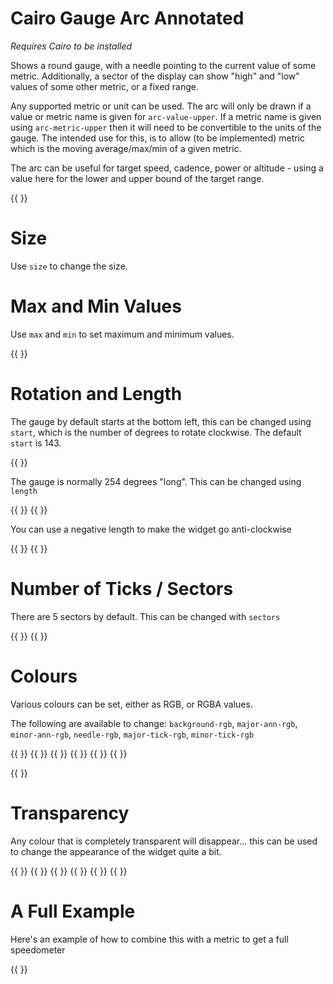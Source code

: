 
# Cairo Gauge Arc Annotated

_Requires Cairo to be installed_

Shows a round gauge, with a needle pointing to the current value of some metric. Additionally,
a sector of the display can show "high" and "low" values of some other metric, or a fixed range.

Any supported metric or unit can be used. The arc will only be drawn if a value or metric name is given for `arc-value-upper`.
If a metric name is given using `arc-metric-upper` then it will need to be convertible to the units of the gauge. The intended use for this,
is to allow (to be implemented) metric which is the moving average/max/min of a given metric.

The arc can be useful for target speed, cadence, power or altitude - using a value here for the lower and upper bound of the target range.

{{ <component type="cairo-gauge-arc-annotated" metric="speed" units="mph"
            arc-value-lower="15" arc-value-upper="25" /> 
}}

# Size

Use `size` to change the size.

# Max and Min Values

Use `max` and `min` to set maximum and minimum values.

{{ <component type="cairo-gauge-arc-annotated" metric="speed" units="mph" max="30" arc-value-upper="12" /> }}

# Rotation and Length

The gauge by default starts at the bottom left, this can be changed using `start`, which is the number of degrees to rotate clockwise. The default `start` is 143.

{{ <component type="cairo-gauge-arc-annotated" metric="speed" units="mph"  start="270" arc-value-upper="25"/> }}

The gauge is normally 254 degrees "long". This can be changed using `length`

{{ <component type="cairo-gauge-arc-annotated" metric="speed" units="mph"  length="90" arc-value-upper="25" /> }}
{{ <component type="cairo-gauge-arc-annotated" metric="speed" units="mph"  length="180" arc-value-upper="25" /> }}

You can use a negative length to make the widget go anti-clockwise

{{ <component type="cairo-gauge-arc-annotated" metric="speed" units="mph"  length="-90" arc-value-upper="25" /> }}
{{ <component type="cairo-gauge-arc-annotated" metric="speed" units="mph"  length="-180" arc-value-upper="25" /> }}

# Number of Ticks / Sectors

There are 5 sectors by default. This can be changed with `sectors`

{{ <component type="cairo-gauge-arc-annotated" metric="speed" units="mph"  length="90" sectors="20" arc-value-upper="25" /> }}
{{ <component type="cairo-gauge-arc-annotated" metric="speed" units="mph"  length="180" sectors="6" arc-value-upper="25" /> }}

# Colours

Various colours can be set, either as RGB, or RGBA values.

The following are available to change: `background-rgb`, `major-ann-rgb`, `minor-ann-rgb`, `needle-rgb`, `major-tick-rgb`, `minor-tick-rgb`

{{ <component type="cairo-gauge-arc-annotated" metric="speed" units="mph"  background-rgb="255,0,0" arc-value-upper="25"/> }}
{{ <component type="cairo-gauge-arc-annotated" metric="speed" units="mph"  major-ann-rgb="255,0,0" arc-value-upper="25"/> }}
{{ <component type="cairo-gauge-arc-annotated" metric="speed" units="mph"  minor-ann-rgb="255,0,0" arc-value-upper="25"/> }}
{{ <component type="cairo-gauge-arc-annotated" metric="speed" units="mph"  major-tick-rgb="255,0,0" arc-value-upper="25"/> }}
{{ <component type="cairo-gauge-arc-annotated" metric="speed" units="mph"  minor-tick-rgb="255,0,0" arc-value-upper="25"/> }}
{{ <component type="cairo-gauge-arc-annotated" metric="speed" units="mph"  needle-rgb="255,0,255" arc-value-upper="25"/> }}

{{ <component type="cairo-gauge-arc-annotated" metric="speed" units="mph"  arc-inner-rgb="255,0,255,50" arc-outer-rgb="255,0,0,250" arc-value-upper="25"/> }}

# Transparency

Any colour that is completely transparent will disappear... this can be used to change the appearance of the widget quite a bit.

{{ <component type="cairo-gauge-arc-annotated" metric="speed" units="mph"  background-rgb="255,0,0,0" arc-value-upper="25"/> }}
{{ <component type="cairo-gauge-arc-annotated" metric="speed" units="mph"  major-ann-rgb="255,0,0,0" arc-value-upper="25"/> }}
{{ <component type="cairo-gauge-arc-annotated" metric="speed" units="mph"  minor-ann-rgb="255,0,0,0" arc-value-upper="25"/> }}
{{ <component type="cairo-gauge-arc-annotated" metric="speed" units="mph"  major-tick-rgb="255,0,0,0" arc-value-upper="25"/> }}
{{ <component type="cairo-gauge-arc-annotated" metric="speed" units="mph"  minor-tick-rgb="255,0,0,0" arc-value-upper="25"/> }}
{{ <component type="cairo-gauge-arc-annotated" metric="speed" units="mph"  needle-rgb="255,0,255,40" arc-value-upper="25"/> }}

# A Full Example

Here's an example of how to combine this with a metric to get a full speedometer

{{
<translate x="0" y="0">
    <component type="cairo-gauge-arc-annotated" metric="speed" units="mph" start="90" size="250"/>
    <translate x="125" y="70">
        <component type="metric" metric="speed" units="mph" size="100" dp="0" rgb="255,255,255,160" outline="0,0,0,160" align="centre"/>
    </translate>
</translate>
}}